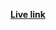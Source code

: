 <a href="https://portfolio-shreyanshi.vercel.app/" style="font-size:'800px'; font-weight:600"><b>Live link</b></a>
